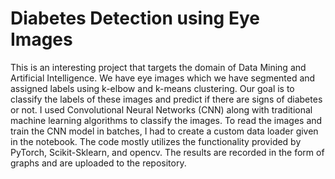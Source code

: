 # Diabetes Detection using Eye Images
This is an interesting project that targets the domain of Data Mining and Artificial Intelligence.
We have eye images which we have segmented and assigned labels using k-elbow and k-means clustering. Our goal is to classify the labels of these images and predict if there are signs of diabetes or not.
I used Convolutional Neural Networks (CNN) along with traditional machine learning algorithms to classify the images.
To read the images and train the CNN model in batches, I had to create a custom data loader given in the notebook.
The code mostly utilizes the functionality provided by PyTorch, Scikit-Sklearn, and opencv.
The results are recorded in the form of graphs and are uploaded to the repository.
